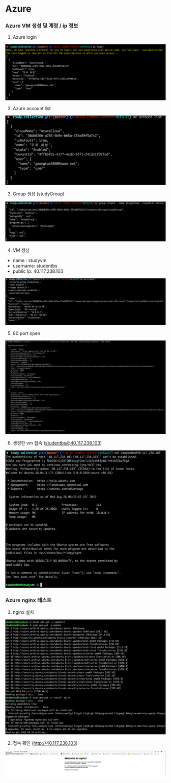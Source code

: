 # Azure
### Azure VM 생성 및 계정 / ip 정보

1. Azure login

![Alt text](../images/azure1.png)

2. Azure account list

![Alt text](../images/azure2.png)

3. Group 생성 (studyGroup) 

![Alt text](../images/azure3.png)

4. VM 생성 
- name : studyvm
- username: studentbs
- public Ip: 40.117.238.103

![Alt text](../images/azure4.png)

5. 80 port open

![Alt text](../images/azure5.png)

6. 생성한 vm 접속 (studentbs@40.117.238.103)

![Alt text](../images/azure6.png)

### Azure nginx 테스트

1. nginx 설치

![Alt text](../images/azure7.png)

2. 접속 확인 (http://40.117.238.103)

![Alt text](../images/azure8.png)